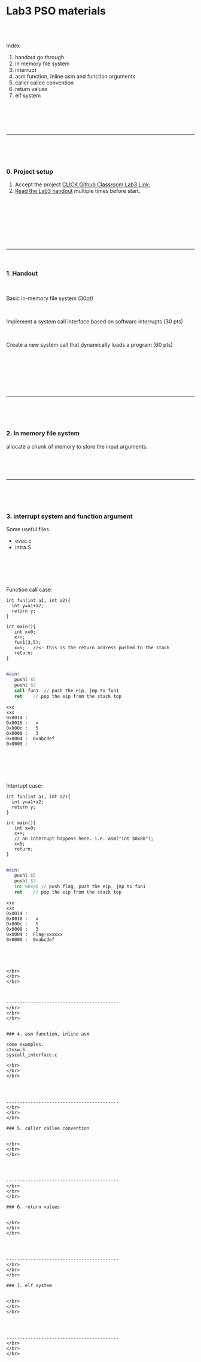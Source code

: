 # Lab3 PSO materials

</br>
</br>

Index

1. handout go through
1. in memory file system
1. interrupt
1. asm function, inline asm and function arguments
1. caller callee convention
1. return values
1. elf system



</br>
</br>
</br>
</br>

------------------------------------------
</br>

</br>
</br>

### 0. Project setup
1. Accept the project [CLICK Github Classroom Lab3 Link]();
2. [Read the Lab3 handout](https://www.cs.purdue.edu/homes/pfonseca/teaching/cs503/21spring/labs/lab3.html) multiple times before start.


</br>
</br>
</br>
</br>
</br>

</br>
</br>

------------------------------------------
</br>



### 1. Handout

</br>

Basic in-memory file system (30pt)

</br>

Implement a system call interface based on software interrupts (30 pts)

</br>

Create a new system call that dynamically loads a program (60 pts)

</br>
</br>
</br>
</br>

</br>
</br>

------------------------------------------
</br>
</br>
</br>


### 2. In memory file system

allocate a chunk of memory to store the input arguments.

</br>
</br>
</br>

------------------------------------------
</br>
</br>
</br>

### 3. interrupt system and function argument

Some useful files.
* evec.c
* intra.S

</br>
</br>
</br>
</br>

Function call case:
```
int fun(int a1, int a2){
  int y=a1+a2;
  return y; 
}

int main(){
   int x=0;
   x++;
   fun1(3,5);
   x=5;   //<- this is the return address pushed to the stack
   return;
}

```

```asm

main: 
   pushl $5
   pushl $3
   call fun1. // push the eip, jmp to fun1
   ret    // pop the eip from the stack top

```

```
xxx
xxx
0x0014 :
0x0010 :   x
0x000c :   5
0x0008 :   3
0x0004 :  0xabcdef
0x0000 :
```
</br>
</br>
</br>
</br>

Interrupt case:
```
int fun(int a1, int a2){
  int y=a1+a2;
  return y;
}

int main(){
   int x=0;
   x++;
   // an interrupt happens here. i.e. asm("int $0x80");
   x=5;
   return;
}

```


```asm

main: 
   pushl $5
   pushl $3
   int %0x80 // push flag, push the eip, jmp to fun1
   ret    // pop the eip from the stack top

```

```
xxx
xxx
0x0014 :
0x0010 :   x
0x000c :   5
0x0008 :   3
0x0004 :  Flag-xxxxxx
0x0000 :  0xabcdef

```

```




</br>
</br>
</br>



------------------------------------------
</br>
</br>
</br>


### 4. asm function, inline asm 

some examples.
ctxsw.S
syscall_interface.c

</br>
</br>
</br>




------------------------------------------
</br>
</br>
</br>

### 5. caller callee convention


</br>
</br>
</br>




------------------------------------------
</br>
</br>
</br>

### 6. return values


</br>
</br>
</br>




------------------------------------------
</br>
</br>
</br>

### 7. elf system


</br>
</br>
</br>




------------------------------------------
</br>
</br>
</br>



